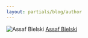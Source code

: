 ```yaml
---
layout: partials/blog/author
---
```


![Assaf Bielski](//assets/img/team/members/AssafBielski.jpg)
[Assaf Bielski](https://www.linkedin.com/in/assafbielski/ "link")
